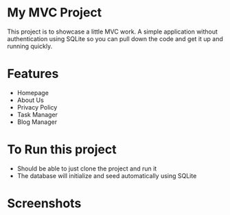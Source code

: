 ﻿# My MVC Project

This project is to showcase a little MVC work. A simple application without authentication using SQLite so you can pull down the code and get it up and running quickly.

# Features

- Homepage 
- About Us 
- Privacy Policy
- Task Manager
- Blog Manager

# To Run this project

- Should be able to just clone the project and run it
- The database will initialize and seed automatically using SQLite

# Screenshots